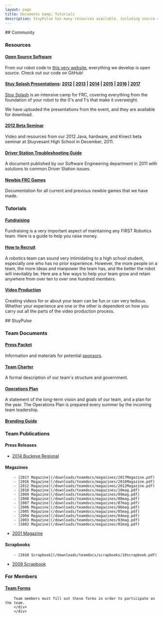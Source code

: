 ```yaml
---
layout: page
title: Documents &amp; Tutorials
description: StuyPulse has many resources available, including source code, documents, and tutorials on a variety of subjects.
---
```

<div class="row">
<div markdown="1" class="span8">
## Community

### Resources

#### [Open Source Software](https://github.com/Team694)
From our robot code to [this very website](/about/website/), everything we develop is open source. Check out our code on GitHub!

#### [Stuy Splash Presentations](/community/projects/stuysplash/): [2012](/resources/stuysplash2012/) | [2013](/resources/stuysplash2013/) | [2014](/resources/stuysplash2014/) | [2015](/resources/stuysplash2015) | [2016](/resources/stuysplash2016) | [2017](/resources/stuysplash2017)
[Stuy Splash](/community/projects/stuysplash/) is an intensive camp for FRC, covering everything from the foundation of your robot to the 0's and 1's that make it overweight.

We have uploaded the presentations from the event, and they are available for download.
#### [2012 Beta Seminar](/resources/2012betaseminar/)
Video and resources from our 2012 Java, hardware, and Kinect beta seminar at Stuyvesant High School in December, 2011.

#### [Driver Station Troubleshooting Guide](/downloads/docs/694%20Troubleshooting%20Guide.docx)
A document published by our Software Engineering department in 2011 with solutions to common Driver Station issues.

#### [Newbie FRC Games](/resources/newbiegames/)
Documentation for all current and previous newbie games that we have made.

### Tutorials

#### [Fundraising](/resources/tutorials/fundraising/)
Fundraising is a very important aspect of maintaining any FIRST Robotics team. Here is a guide to help you raise money.

#### [How to Recruit](/resources/tutorials/recruitment/)
A robotics team can sound very intimidating to a high school student, especially one who has no prior experience. However, the more people on a team, the more ideas and manpower the team has, and the better the robot will inevitably be. Here are a few ways to help your team grow and retain anywhere from over ten to over one hundred members.

#### [Video Production](/resources/tutorials/videoproduction/)
Creating videos for or about your team can be fun or can very tedious. Whether your experience are one or the other is dependent on how you carry out all the parts of the video production process.

</div>
<div markdown="1" class="span4">
## StuyPulse

### Team Documents

#### [Press Packet](https://stuypulse.nyc3.digitaloceanspaces.com/site/sponsorships/2018SponsorshipPacket)
Information and materials for potential [sponsors](/sponsors/).

#### [Team Charter](https://stuypulse.nyc3.digitaloceanspaces.com/site/charter/StuyPulseCharter2019v1.pdf)
A formal description of our team's structure and government.

#### [Operations Plan](/downloads/teamdocs/2016-2017OpsPlan.pdf)
A statement of the long-term vision and goals of our team, and a plan for the year. The Operations Plan is prepared every summer by the incoming team leadership.

#### [Branding Guide](/downloads/teamdocs/BrandingGuide2016-2017.pdf)

### Team Publications

#### Press Releases
- [2014 Buckeye Regional](/downloads/teamdocs/pressreleases/OhioBuckeyeRegionalPressRelease.pdf)

#### Magazines
        - [2017 Magazine](/downloads/teamdocs/magazines/2017Magazine.pdf)
        - [2016 Magazine](/downloads/teamdocs/magazines/2016Magazine.pdf)
        - [2012 Magazine](/downloads/teamdocs/magazines/2012Magazine.pdf)
        - [2010 Magazine](/downloads/teamdocs/magazines/10mag.pdf)
        - [2009 Magazine](/downloads/teamdocs/magazines/09mag.pdf)
        - [2008 Magazine](/downloads/teamdocs/magazines/08mag.pdf)
        - [2007 Magazine](/downloads/teamdocs/magazines/07mag.pdf)
        - [2006 Magazine](/downloads/teamdocs/magazines/06mag.pdf)
        - [2005 Magazine](/downloads/teamdocs/magazines/05mag.pdf)
        - [2004 Magazine](/downloads/teamdocs/magazines/04mag.pdf)
        - [2003 Magazine](/downloads/teamdocs/magazines/03mag.pdf)
        - [2002 Magazine](/downloads/teamdocs/magazines/02mag.pdf)
- [2001 Magazine](/downloads/teamdocs/magazines/01mag.pdf)

#### Scrapbooks
        - [2010 Scrapbook](/downloads/teamdocs/scrapbooks/10scrapbook.pdf)
- [2009 Scrapbook](/downloads/teamdocs/scrapbooks/09scrapbook.pdf)

### For Members

#### [Team Forms](/resources/forms/)
        Team members must fill out these forms in order to participate on the team.
        </div>
        </div>
